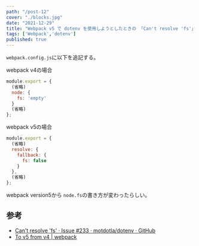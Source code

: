 ```yaml
---
path: "/post-12"
cover: "./blocks.jpg"
date: "2021-12-29"
title: "Webpack v5 で dotenv を使用しようとしたときの 「Can't resolve 'fs'」 エラーの解消方法"
tags: ['Webpack','dotenv']
published: true
---
```


`webpack.config.js`に以下を追記する。

webpack v4の場合
```js:title=webpack.config.js
module.export = {
  (省略)
  node: {
    fs: 'empty'
  }
  (省略)
};
```

webpack v5の場合
```js:title=webpack.config.js
module.export = {
  (省略)
  resolve: {
    fallback: {
      fs: false
    }
  },
  (省略)
};
```

webpack version5から `node.fs`の書き方が変わったらしい。

## 参考

- [Can't resolve 'fs' · Issue #233 · motdotla/dotenv · GitHub](https://github.com/motdotla/dotenv/issues/233)
- [To v5 from v4 \| webpack](https://webpack.js.org/migrate/5/)
